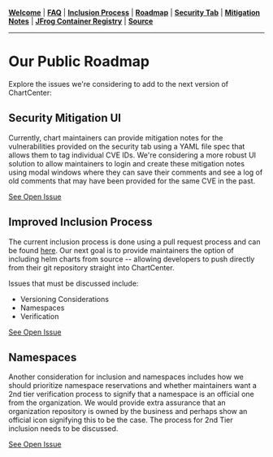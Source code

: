 [__Welcome__](README.md) | [__FAQ__](faq.md) | [__Inclusion Process__](inclusion.md) | [__Roadmap__](roadmap.md) | [__Security Tab__](security.md) | [__Mitigation Notes__](securitymitigationspec.md) | [__JFrog Container Registry__](jfrog-cr.md) | [__Source__](source-inclusion.md)

------

# Our Public Roadmap 
Explore the issues we're considering to add to the next version of ChartCenter:

## Security Mitigation UI
Currently, chart maintainers can provide mitigation notes for the vulnerabilities provided on the security tab using a YAML file spec that allows them to tag individual CVE IDs. We're considering a more robust UI solution to allow maintainers to login and create these mitigation notes using modal windows where they can save their comments and see a log of old comments that may have been provided for the same CVE in the past. 

[See Open Issue](https://github.com/jfrog/chartcenter/issues/2)

## Improved Inclusion Process
The current inclusion process is done using a pull request process and can be found [here](https://github.com/jfrog/chartcenter/blob/master/docs/inclusion.md). Our next goal is to provide maintainers the option of including helm charts from source -- allowing developers to push directly from their git repository straight into ChartCenter.

Issues that must be discussed include:
* Versioning Considerations
* Namespaces
* Verification

[See Open Issue](https://github.com/jfrog/chartcenter/issues/3)

## Namespaces

Another consideration for inclusion and namespaces includes how we should prioritize namespace reservations and whether maintainers want a 2nd tier verification process to signify that a namespace is an official one from the organization. We would provide extra assurance that an organization repository is owned by the business and perhaps show an official icon signifying this to be the case. The process for 2nd Tier inclusion needs to be discussed.

[See Open Issue](https://github.com/jfrog/chartcenter/issues/4)

